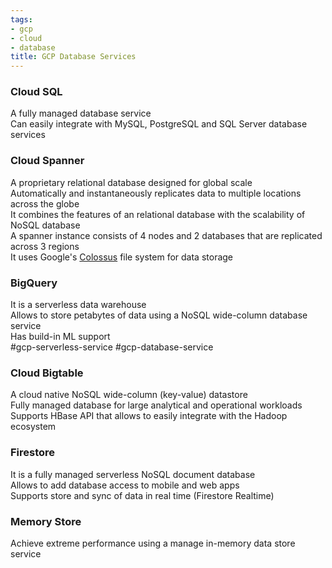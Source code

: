 ```yaml
---
tags:
- gcp
- cloud
- database
title: GCP Database Services
---
```


### Cloud SQL

A fully managed database service  
Can easily integrate with MySQL, PostgreSQL and SQL Server database services

### Cloud Spanner

A proprietary relational database designed for global scale  
Automatically and instantaneously replicates data to multiple locations across the globe  
It combines the features of an relational database with the scalability of NoSQL database  
A spanner instance consists of 4 nodes and 2 databases that are replicated across 3 regions  
It uses Google's [Colossus](../gcp-other-services/gcp-internal-services.md#Colossus) file system for data storage

### BigQuery

It is a serverless data warehouse  
Allows to store petabytes of data using a NoSQL wide-column database service  
Has build-in ML support  
#gcp-serverless-service #gcp-database-service

### Cloud Bigtable

A cloud native NoSQL wide-column (key-value) datastore  
Fully managed database for large analytical and operational workloads  
Supports HBase API that allows to easily integrate with the Hadoop ecosystem

### Firestore

It is a fully managed serverless NoSQL document database  
Allows to add database access to mobile and web apps  
Supports store and sync of data in real time (Firestore Realtime)

### Memory Store

Achieve extreme performance using a manage in-memory data store service